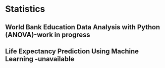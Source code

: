# Statistics


##   World Bank Education Data Analysis with Python (ANOVA)-work in progress


      
##   Life Expectancy Prediction Using Machine Learning -unavailable
